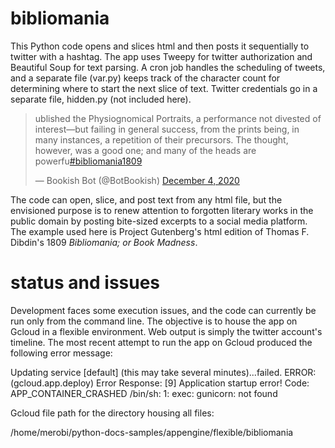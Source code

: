 # bibliomania

This Python code opens and slices html and then posts it sequentially to twitter with a hashtag. The app uses Tweepy for twitter authorization and Beautiful Soup for text parsing. A cron job handles the scheduling of tweets, and a separate file (var.py) keeps track of the character count for determining where to start the next slice of text. Twitter credentials go in a separate file, hidden.py (not included here).

<blockquote class="twitter-tweet"><p lang="en" dir="ltr">ublished the Physiognomical Portraits, a performance not divested of<br>interest—but failing in general success, from the prints being, in<br>many instances, a repetition of their precursors. The thought,<br>however, was a good one; and many of the heads are powerfu<a href="https://twitter.com/hashtag/bibliomania1809?src=hash&amp;ref_src=twsrc%5Etfw">#bibliomania1809</a></p>&mdash; Bookish Bot (@BotBookish) <a href="https://twitter.com/BotBookish/status/1334941991549984770?ref_src=twsrc%5Etfw">December 4, 2020</a></blockquote> 

The code can open, slice, and post text from any html file, but the envisioned purpose is to renew attention to forgotten literary works in the public domain by posting bite-sized excerpts to a social media platform. The example used here is Project Gutenberg's html edition of Thomas F. Dibdin's 1809 *Bibliomania; or Book Madness*.

# status and issues

Development faces some execution issues, and the code can currently be run only from the command line. The objective is to house the app on Gcloud in a flexible environment. Web output is simply the twitter account's timeline. The most recent attempt to run the app on Gcloud produced the following error message:

Updating service [default] (this may take several minutes)...failed.
ERROR: (gcloud.app.deploy) Error Response: [9] 
Application startup error! Code: APP_CONTAINER_CRASHED
/bin/sh: 1: exec: gunicorn: not found

Gcloud file path for the directory housing all files:

/home/merobi/python-docs-samples/appengine/flexible/bibliomania
